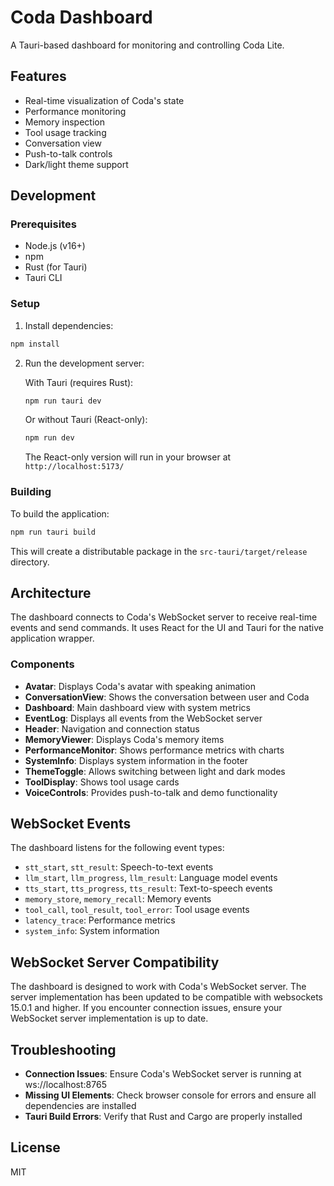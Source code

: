 # Coda Dashboard

A Tauri-based dashboard for monitoring and controlling Coda Lite.

## Features

- Real-time visualization of Coda's state
- Performance monitoring
- Memory inspection
- Tool usage tracking
- Conversation view
- Push-to-talk controls
- Dark/light theme support

## Development

### Prerequisites

- Node.js (v16+)
- npm
- Rust (for Tauri)
- Tauri CLI

### Setup

1. Install dependencies:

```bash
npm install
```

2. Run the development server:

   With Tauri (requires Rust):

   ```bash
   npm run tauri dev
   ```

   Or without Tauri (React-only):

   ```bash
   npm run dev
   ```

   The React-only version will run in your browser at `http://localhost:5173/`

### Building

To build the application:

```bash
npm run tauri build
```

This will create a distributable package in the `src-tauri/target/release` directory.

## Architecture

The dashboard connects to Coda's WebSocket server to receive real-time events and send commands. It uses React for the UI and Tauri for the native application wrapper.

### Components

- **Avatar**: Displays Coda's avatar with speaking animation
- **ConversationView**: Shows the conversation between user and Coda
- **Dashboard**: Main dashboard view with system metrics
- **EventLog**: Displays all events from the WebSocket server
- **Header**: Navigation and connection status
- **MemoryViewer**: Displays Coda's memory items
- **PerformanceMonitor**: Shows performance metrics with charts
- **SystemInfo**: Displays system information in the footer
- **ThemeToggle**: Allows switching between light and dark modes
- **ToolDisplay**: Shows tool usage cards
- **VoiceControls**: Provides push-to-talk and demo functionality

## WebSocket Events

The dashboard listens for the following event types:

- `stt_start`, `stt_result`: Speech-to-text events
- `llm_start`, `llm_progress`, `llm_result`: Language model events
- `tts_start`, `tts_progress`, `tts_result`: Text-to-speech events
- `memory_store`, `memory_recall`: Memory events
- `tool_call`, `tool_result`, `tool_error`: Tool usage events
- `latency_trace`: Performance metrics
- `system_info`: System information

## WebSocket Server Compatibility

The dashboard is designed to work with Coda's WebSocket server. The server implementation has been updated to be compatible with websockets 15.0.1 and higher. If you encounter connection issues, ensure your WebSocket server implementation is up to date.

## Troubleshooting

- **Connection Issues**: Ensure Coda's WebSocket server is running at ws://localhost:8765
- **Missing UI Elements**: Check browser console for errors and ensure all dependencies are installed
- **Tauri Build Errors**: Verify that Rust and Cargo are properly installed

## License

MIT
